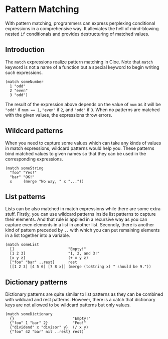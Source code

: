 # Pattern Matching

With pattern matching, programmers can express perplexing conditional
expressions in a comprehensive way.
It alleviates the hell of mind-blowing nested `if` conditionals
and provides destructuring of matched values.

## Introduction

The `match` expressions realize pattern matching in Cloe.
Note that `match` keyword is not a name of a function but a special keyword to
begin writing such expressions.

```cloe
(match someNumber
  1 "odd"
  2 "even"
  3 "odd")
```

The result of the expression above depends on the value of `num` as it will be
`"odd"` if `num == 1`, `"even"` if `2`, and `"odd"` if `3`.
When no patterns are matched with the given values, the expressions throw
errors.

## Wildcard patterns

When you need to capture some values which can take any kinds of values in
match expressions, wildcard patterns would help you.
These patterns bind matched values to given names so that they can be used in
the corresponding expressions.

```cloe
(match someString
  "foo" "Yes!"
  "bar" "OK!"
  x     (merge "No way, " x "..."))
```

## List patterns

Lists can be also matched in match expressions while there are some extra stuff.
Firstly, you can use wildcard patterns inside list patterns to capture their
elements.
And that rule is applied in a recursive way as you can capture even elements
in a list in another list.
Secondly, there is another kind of pattern preceded by `..` with which you can
put remaining elements in a list together into a variable.

```cloe
(match someList
  []                        "Empty!"
  [1 2 3]                   "1, 2, and 3!"
  [x y z]                   (+ x y z)
  ["foo" "bar" ..rest]      rest
  [[1 2 3] [4 5 6] [7 8 x]] (merge (toString x) " should be 9."))
```

## Dictionary patterns

Dictionary patterns are quite similar to list patterns as they can be combined
with wildcard and rest patterns.
However, there is a catch that dictionary keys are not allowed to be wildcard
patterns but only values.

```cloe
(match someDictionary
  {}                          "Empty!"
  {"foo" 1 "bar" 2}           "Foo!"
  {"dividend" x "divisor" y}  (/ x y)
  {"foo" 42 "bar" nil ..rest} rest)
```
